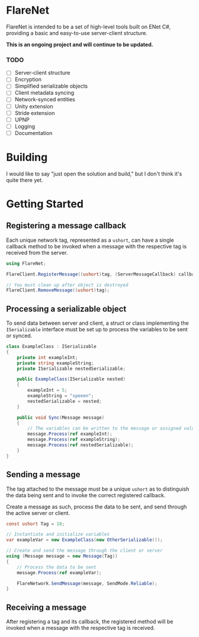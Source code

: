# FlareNet

FlareNet is intended to be a set of high-level tools built on ENet C#, providing a basic and easy-to-use server-client structure.

**This is an ongoing project and will continue to be updated.**

### TODO

- [ ] Server-client structure
- [ ] Encryption
- [ ] Simplified serializable objects
- [ ] Client metadata syncing
- [ ] Network-synced entities
- [ ] Unity extension
- [ ] Stride extension
- [ ] UPNP
- [ ] Logging
- [ ] Documentation

# Building

I would like to say "just open the solution and build," but I don't think it's quite there yet.

# Getting Started

## Registering a message callback

Each unique network tag, represented as a `ushort`, can have a single callback method to be invoked when a message with the respective tag is received from the server.

```csharp
using FlareNet;

FlareClient.RegisterMessage((ushort)tag, (ServerMessageCallback) callback);

// You must clean up after object is destroyed
FlareClient.RemoveMessage((ushort)tag);
```

## Processing a serializable object

To send data between server and client, a struct or class implementing the `ISerializable` interface must be set up to process the variables to be sent or synced.

```cs
class ExampleClass : ISerializable
{
    private int exampleInt;
    private string exampleString;
    private ISerializable nestedSerializable;

    public ExampleClass(ISerializable nested)
    {
        exampleInt = 5;
        exampleString = "speeen";
        nestedSerializable = nested;
    }

    public void Sync(Message message)
    {
        // The variables can be written to the message or assigned values as read from the message
        message.Process(ref exampleInt);
        message.Process(ref exampleString);
        message.Process(ref nestedSerializable);
    }
}
```

## Sending a message

The tag attached to the message must be a unique `ushort` as to distinguish the data being sent and to invoke the correct registered callback.

Create a message as such, process the data to be sent, and send through the active server or client.

```csharp
const ushort Tag = 18;

// Instantiate and initialize variables
var exampleVar = new ExampleClass(new OtherSerializable());

// Create and send the message through the client or server
using (Message message = new Message(Tag))
{
    // Process the data to be sent
    message.Process(ref exampleVar);

    FlareNetwork.SendMessage(message, SendMode.Reliable);
}
```

## Receiving a message

After registering a tag and its callback, the registered method will be invoked when a message with the respective tag is received.

```cs

```
